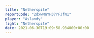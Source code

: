 ```yaml
---
title: "Netherspite"
reportCode: "2dxwMnYH37rFJfN1"
player: "Aslandy"
fight: "Netherspite"
date: 2021-06-30T19:09:58.934000+00:00
---
```

